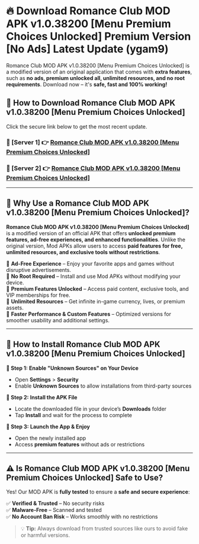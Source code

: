 # 🔥 Download Romance Club MOD APK v1.0.38200 [Menu Premium Choices Unlocked] Premium Version [No Ads] Latest Update (ygam9) 

Romance Club MOD APK v1.0.38200 [Menu Premium Choices Unlocked] is a modified version of an original application that comes with **extra features**, such as **no ads, premium unlocked all, unlimited resources, and no root requirements**. Download now – it's **safe, fast and 100% working!**

## **📱 How to Download Romance Club MOD APK v1.0.38200 [Menu Premium Choices Unlocked]**  

Click the secure link below to get the most recent update.  

 ### **📌 [Server 1] 👉** [Romance Club MOD APK v1.0.38200 [Menu Premium Choices Unlocked]](https://apkcomod.com?title=Romance_Club_MOD_APK_v1.0.38200_[Menu_Premium_Choices_Unlocked])

 ### **📌 [Server 2] 👉** [Romance Club MOD APK v1.0.38200 [Menu Premium Choices Unlocked]](https://apkcomod.com?title=Romance_Club_MOD_APK_v1.0.38200_[Menu_Premium_Choices_Unlocked])

---

## **🤖 Why Use a Romance Club MOD APK v1.0.38200 [Menu Premium Choices Unlocked]?**  

**Romance Club MOD APK v1.0.38200 [Menu Premium Choices Unlocked]** is a modified version of an official APK that offers **unlocked premium features, ad-free experiences, and enhanced functionalities**. Unlike the original version, Mod APKs allow users to access **paid features for free, unlimited resources, and exclusive tools without restrictions**.

🔽 **Ad-Free Experience** – Enjoy your favorite apps and games without disruptive advertisements.  
🔽 **No Root Required** – Install and use Mod APKs without modifying your device.  
🔽 **Premium Features Unlocked** – Access paid content, exclusive tools, and VIP memberships for free.  
🔽 **Unlimited Resources** – Get infinite in-game currency, lives, or premium assets.  
🔽 **Faster Performance & Custom Features** – Optimized versions for smoother usability and additional settings.  

---

## **🚀 How to Install Romance Club MOD APK v1.0.38200 [Menu Premium Choices Unlocked]**  

**🔹 Step 1:** **Enable "Unknown Sources" on Your Device**  
- Open **Settings** > **Security**  
- Enable **Unknown Sources** to allow installations from third-party sources  

**🔹 Step 2:** **Install the APK File**  
- Locate the downloaded file in your device’s **Downloads** folder  
- Tap **Install** and wait for the process to complete  

**🔹 Step 3:** **Launch the App & Enjoy**  
- Open the newly installed app  
- Access **premium features** without ads or restrictions  

---

## **⚠️ Is Romance Club MOD APK v1.0.38200 [Menu Premium Choices Unlocked] Safe to Use?**  

Yes! Our MOD APK is **fully tested** to ensure a **safe and secure experience**:

✅ **Verified & Trusted** – No security risks  
✅ **Malware-Free** – Scanned and tested  
✅ **No Account Ban Risk** – Works smoothly with no restrictions  

> 💡 **Tip:** Always download from trusted sources like ours to avoid fake or harmful versions.